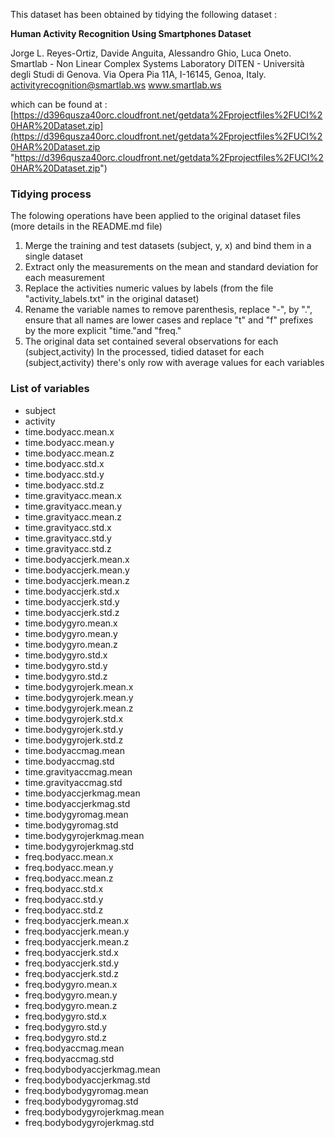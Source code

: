 This dataset has been obtained by tidying the following dataset :

**Human Activity Recognition Using Smartphones Dataset**

Jorge L. Reyes-Ortiz, Davide Anguita, Alessandro Ghio, Luca Oneto.
Smartlab - Non Linear Complex Systems Laboratory
DITEN - Università degli Studi di Genova.
Via Opera Pia 11A, I-16145, Genoa, Italy.
activityrecognition@smartlab.ws
www.smartlab.ws

which can be found at :
[https://d396qusza40orc.cloudfront.net/getdata%2Fprojectfiles%2FUCI%20HAR%20Dataset.zip](https://d396qusza40orc.cloudfront.net/getdata%2Fprojectfiles%2FUCI%20HAR%20Dataset.zip "https://d396qusza40orc.cloudfront.net/getdata%2Fprojectfiles%2FUCI%20HAR%20Dataset.zip")


### Tidying process ####

The folowing operations have been applied to the original dataset files (more details in the README.md file)

1) Merge the training and test datasets (subject, y, x) and bind them in a single dataset 
2) Extract only the measurements on the mean and standard deviation for each measurement	 
3) Replace the activities numeric values by labels 
   (from the file "activity_labels.txt" in the original dataset)
4) Rename the variable names to remove parenthesis, replace "-", by ".", ensure that all names are lower 
   cases and replace "t" and "f" prefixes by the more explicit "time."and "freq."
5) The original data set contained several observations for each (subject,activity)
   In the processed, tidied dataset for each (subject,activity) there's only row with average values for each variables

### List of variables ####
   
- subject
- activity
- time.bodyacc.mean.x
- time.bodyacc.mean.y
- time.bodyacc.mean.z
- time.bodyacc.std.x
- time.bodyacc.std.y
- time.bodyacc.std.z
- time.gravityacc.mean.x
- time.gravityacc.mean.y
- time.gravityacc.mean.z
- time.gravityacc.std.x
- time.gravityacc.std.y
- time.gravityacc.std.z
- time.bodyaccjerk.mean.x
- time.bodyaccjerk.mean.y
- time.bodyaccjerk.mean.z
- time.bodyaccjerk.std.x
- time.bodyaccjerk.std.y
- time.bodyaccjerk.std.z
- time.bodygyro.mean.x
- time.bodygyro.mean.y
- time.bodygyro.mean.z
- time.bodygyro.std.x
- time.bodygyro.std.y
- time.bodygyro.std.z
- time.bodygyrojerk.mean.x
- time.bodygyrojerk.mean.y
- time.bodygyrojerk.mean.z
- time.bodygyrojerk.std.x
- time.bodygyrojerk.std.y
- time.bodygyrojerk.std.z
- time.bodyaccmag.mean
- time.bodyaccmag.std
- time.gravityaccmag.mean
- time.gravityaccmag.std
- time.bodyaccjerkmag.mean
- time.bodyaccjerkmag.std
- time.bodygyromag.mean
- time.bodygyromag.std
- time.bodygyrojerkmag.mean
- time.bodygyrojerkmag.std
- freq.bodyacc.mean.x
- freq.bodyacc.mean.y
- freq.bodyacc.mean.z
- freq.bodyacc.std.x
- freq.bodyacc.std.y
- freq.bodyacc.std.z
- freq.bodyaccjerk.mean.x
- freq.bodyaccjerk.mean.y
- freq.bodyaccjerk.mean.z
- freq.bodyaccjerk.std.x
- freq.bodyaccjerk.std.y
- freq.bodyaccjerk.std.z
- freq.bodygyro.mean.x
- freq.bodygyro.mean.y
- freq.bodygyro.mean.z
- freq.bodygyro.std.x
- freq.bodygyro.std.y
- freq.bodygyro.std.z
- freq.bodyaccmag.mean
- freq.bodyaccmag.std
- freq.bodybodyaccjerkmag.mean
- freq.bodybodyaccjerkmag.std
- freq.bodybodygyromag.mean
- freq.bodybodygyromag.std
- freq.bodybodygyrojerkmag.mean
- freq.bodybodygyrojerkmag.std


